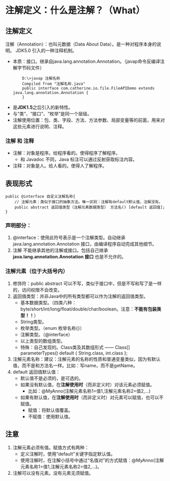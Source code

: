# 注解定义：什么是注解？（What）

## 注解定义
注解（Annotation）：也叫元数据（Data About Data）。是一种对程序本身的说明。 JDK5.0 引入的一种注释机制。
- 本质：接口。继承自java.lang.annotation.Annotation。（javap命令反编译注解字节码文件）
    ```
        D:\>javap 注解名称
        Compiled from "注解名称.java"
        public interface com.catherine.io.file.FileAPIDemo extends java.lang.annotation.Annotation {
        }
    ```
- 是**JDK1.5**之后引入的新特性。
- 与“类”、“接口”、“枚举”是同一个层级。
- 注解使用位置：包、类、字段、方法、方法参数、局部变量等的前面，用来对这些元素进行说明、注释。

### 注解 和 注释
- 注解：对象是程序。给程序看的。使得程序了解程序。
    - 和 Javadoc 不同，Java 标注可以通过反射获取标注内容。
- 注释：对象是人。给人看的。使得人了解程序。

## 表现形式
```
public @interface 自定义注解名称{
    // 注解元素：类似于接口的抽象方法。唯一区别：注解有default默认值，注解没有。
    public abstract 返回值类型（注解元素数据类型） 方法名() [default 返回值];
}
```
### 声明部分：
1. @interface：使用此符号表示是一个注解类型。自动继承 java.lang.annotation.Annotation 接口，由编译程序自动完成其他细节。
2. 注解 不能继承其他的注解或接口。包括自己继承 **java.lang.annotation.Annotation 接口** 也是不允许的。
### 注解元素（位于大括号内）
1. 修饰符：public abstract 可以不写，类似于接口中，但是不写和写了是一样的，访问权限不会改变。
2. 返回值类型：并非Java中的所有类型都可以作为注解的返回值类型。
    - 基本数据类型。（四类八种：byte/short/int/long/float/double/char/boolean。注意：**不能有包装类型！！**）
    - String类型。
    - 枚举类型。（enum 枚举名称{}）
    - 注解类型。（@interface）
    - 以上类型的数组类型。
    - 特殊：自己发现的。Class类及其数组形式 —— Class[] parameterTypes() default { String.class, int.class };
3. 注解元素名称：建议：注解元素的名称的性质和普通变量类似，因为有默认值，而不是和方法名一样。比如：写name，而不是getName。
4. default 返回值默认值：
    - 默认值不是必须的，是可选的。
    - 如果没有默认值，在**注解使用时**（而非定义时）对该元素必须赋值。
        - 比如：@MyAnno(注解元素名称1=值1,注解元素名称2=值2,...)
    - 如果有默认值，在**注解使用时**（而非定义时）对元素可以赋值，也可以不赋值。
        - 赋值：将默认值覆盖。
        - 不赋值：使用默认值。

## 注意
1. 注解元素必须有值。赋值方式有两种：
    - 定义注解时，使用“default”关键字指定默认值。
    - 使用注解时，在注解小括号中通过“名值对”的方式赋值：@MyAnno(注解元素名称1=值1,注解元素名称2=值2,...)。
2. 注解可以没有元素。没有元素无须赋值。
